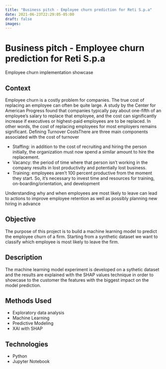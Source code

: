 ```yaml
---
title: "Business pitch - Employee churn prediction for Reti S.p.a"
date: 2021-06-23T22:29:05-05:00
draft: false
images:
---
```


# Business pitch - Employee churn prediction for Reti S.p.a
Employee churn implementation showcase

## Context
Employee churn is a costly problem for companies. The true cost of replacing an employee can often be quite large.
A study by the Center for American Progress found that companies typically pay about one-fifth of an employee’s salary to replace that employee, and the cost can significantly increase if executives or highest-paid employees are to be replaced.
In other words, the cost of replacing employees for most employers remains significant. 
Defining Turnover CostsThere are three main components associated with the cost of turnover

*   Staffing: in addition to the cost of recruiting and hiring the person initially, the organization must now spend a similar amount to hire the replacement.
*   Vacancy: the period of time where that person isn’t working in the company results in lost productivity and potentially lost business.
*   Training: employees aren’t 100 percent productive from the moment they start.  So, it’s necessary to invest time and resources for training, on-boarding/orientation, and development

Understanding why and when employees are most likely to leave can lead to actions to improve employee retention as well as possibly planning new hiring in advance

## Objective
The purpose of this project is to build a machine learning model to predict the employee churn of a firm. Starting from a synthetic dataset we want to classify which employee is most likely to leave the firm.

## Description
The machine learning model experiment is developed on a sythetic dataset and the results are explained with the SHAP values technique in order to showcase to the customer the features with the biggest impact on the model prediction.

## Methods Used
* Exploratory data analysis
* Machine Learning
* Predictive Modeling
* XAI with SHAP

## Technologies

* Python
* Jupyter Notebook
